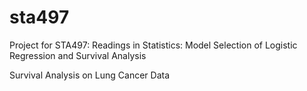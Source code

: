 # sta497
Project for STA497: Readings in Statistics: Model Selection of Logistic Regression and Survival Analysis

Survival Analysis on Lung Cancer Data
